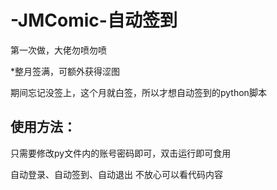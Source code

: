 # -JMComic-自动签到
 
 第一次做，大佬勿喷勿喷

*整月签满，可额外获得涩图

期间忘记没签上，这个月就白签，所以才想自动签到的python脚本

## 使用方法：
只需要修改py文件内的账号密码即可，双击运行即可食用

自动登录、自动签到、自动退出 不放心可以看代码内容
